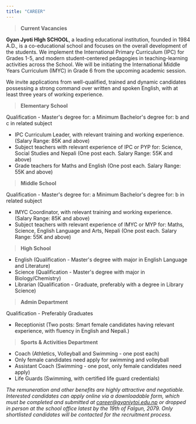 ```yaml
---
title: "CAREER"
---
```


> **Current Vacancies**

**Gyan Jyoti HIgh SCHOOL**, a leading educational institution, founded in 1984 A.D., is a co-educational school and focuses on the overall development of the students. We implement the International Primary Curriculum (IPC) for Grades 1-5, and modern student-centered pedagogies in teaching-learning activities across the School. We will be initiating the International Middle Years Curriculum (IMYC) in Grade 6 from the upcoming academic session.

We invite applications from well-qualified, trained and dynamic candidates possessing a strong command over written and spoken English, with at least three years of working experience.

> **Elementary School**

Qualification - Master's degree for: a
Minimum Bachelor's degree for: b and c in related subject
* IPC Curriculum Leader, with relevant training and working experience.(Salary Range: 85K and above)
* Subject teachers with relevant experience of IPC or PYP for: Science, Social Studies and Nepali (One post each. Salary Range: 55K and above)
* Grade teachers for Maths and English (One post each. Salary Range: 55K and above)

> **Middle School**

Qualification - Master's degree for: a
Minimum Bachelor's degree for: b in related subject

* IMYC Coordinator, with relevant training and working experience. (Salary Range: 85K and above)
* Subject teachers with relevant experience of IMYC or MYP for: Maths, Science, English Language and Arts, Nepali (One post each. Salary Range: 55K and above)

> **High School**

* English (Qualification - Master's degree with major in English Language and Literature)
* Science (Qualification - Master's degree with major in Biology/Chemistry)
* Librarian (Qualification - Graduate, preferably with a degree in Library Science)

> **Admin Department**

Qualification - Preferably Graduates
* Receptionist (Two posts: Smart female candidates having relevant experience, with fluency in English and Nepali.)


> **Sports & Activities Department**

* Coach (Athletics, Volleyball and Swimming - one post each)
* Only female candidates need apply for swimming and volleyball
* Assistant Coach (Swimming - one post, only female candidates need apply)
* Life Guards (Swimming, with certified life guard credentials)

*The remuneration and other benefits are highly attractive and negotiable. Interested candidates can apply online via a downloadable form, which must be completed and submitted at career@gyanjytoi.edu.np or dropped in person at the school office latest by the 19th of Falgun, 2079. Only shortlisted candidates will be contacted for the recruitment process.*








